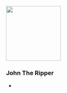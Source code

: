 <img src="https://github.com/user-attachments/assets/d534db48-5b92-4d08-b5da-e120e95c0e6a" width="150"/>

### John The Ripper
- 
